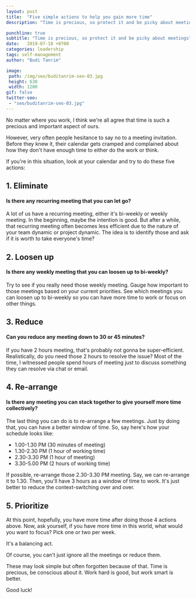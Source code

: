 ```yaml
---
layout: post
title:  "Five simple actions to help you gain more time"
description: "Time is precious, so protect it and be picky about meetings"

punchline: true
subtitle: "Time is precious, so protect it and be picky about meetings"
date:   2019-07-18 +0700
categories: leadership
tags: self-management
author: "Budi Tanrim"

image:
 path: /img/seo/buditanrim-seo-03.jpg
 height: 630
 width: 1200
gif: false
twitter-seo: 
 - "seo/buditanrim-seo-03.jpg"
---
```


No matter where you work, I think we're all agree that time is such a precious and important aspect of ours.

However, very often people hesitance to say no to a meeting invitation. Before they knew it, their calendar gets cramped and complained about how they don't have enough time to either do the work or think. 

If you're in this situation, look at your calendar and try to do these five actions:

## 1. Eliminate
#### Is there any recurring meeting that you can let go?
A lot of us have a recurring meeting, either it's bi-weekly or weekly meeting. In the beginning, maybe the intention is good. But after a while, that recurring meeting often becomes less efficient due to the nature of your team dynamic or project dynamic. The idea is to identify those and ask if it is  worth to take everyone's time?

## 2. Loosen up
#### Is there any weekly meeting that you can loosen up to bi-weekly?
Try to see if you really need those weekly meeting. Gauge how important to those meetings based on your current priorities. See which meetings you can loosen up to bi-weekly so you can have more time to work or focus on other things.

## 3. Reduce
#### Can you reduce any meeting down to 30 or 45 minutes?
If you have 2 hours meeting, that's probably not gonna be super-efficient. Realistically, do you need those 2 hours to resolve the issue? Most of the time, I witnessed people spend hours of meeting just to discuss something they can resolve via chat or email.

## 4. Re-arrange
#### Is there any meeting you can stack together to give yourself more time collectively?
The last thing you can do is to re-arrange a few meetings. Just by doing that, you can have a better window of time. So, say here's how your schedule looks like:
- 1.00-1.30 PM (30 minutes of meeting)
- 1.30-2.30 PM (1 hour of working time)
- 2.30-3.30 PM (1 hour of meeting)
- 3.30-5.00 PM (2 hours of working time)

If possible, re-arrange those 2.30-3.30 PM meeting. Say, we can re-arrange it to 1.30. Then, you'll have 3 hours as a window of time to work. It's just better to reduce the context-switching over and over.

## 5. Prioritize
At this point, hopefully, you have more time after doing those 4 actions above. Now, ask yourself, if you have more time in this world, what would you want to focus? Pick one or two per week.

It's a balancing act.

Of course, you can't just ignore all the meetings or reduce them.


These may look simple but often forgotten because of that.
Time is precious, be conscious about it. Work hard is good, but work smart is better.

Good luck!
